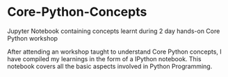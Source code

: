 # Core-Python-Concepts
Jupyter Notebook containing concepts learnt during 2 day hands-on Core Python workshop

After attending an workshop taught to understand Core Python concepts, I have compiled my learnings in the form of a IPython notebook. This notebook covers all the basic aspects involved in Python Programming.
